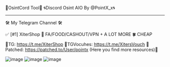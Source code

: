 💚OsintCord Tool💚
🌀Discord Osint AIO By @PointX_x🌀

-------------------------------------------------------------------

🛠 My Telegram Channel 🛠

✅ [#1] XiterShop 🔹 FA/FOOD/CASHOUT/VPN + A LOT MORE 🍀 CHEAP

💸TG: https://t.me/XiterShop
💸TGVocuhes: https://t.me/XitersVouch
🎉Patched: https://patched.to/User/pointx  (Here you find more resources)🎉

![image](https://user-images.githubusercontent.com/96802942/225296826-8782d355-b7ad-45fa-8842-b6a0ec9ba2e9.png)
![image](https://user-images.githubusercontent.com/96802942/225296860-ca1141b6-eaac-45a4-a6ba-68eb437586ce.png)
![image](https://user-images.githubusercontent.com/96802942/225296881-17e0d5fc-c575-4b5c-b81c-e6d3fe774317.png)
